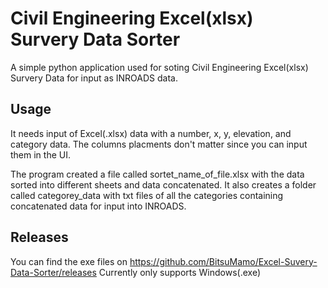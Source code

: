 # Civil Engineering Excel(xlsx) Survery Data Sorter

A simple python application used for soting Civil Engineering Excel(xlsx) Survery Data for input as INROADS data.

## Usage

It needs input of Excel(.xlsx) data with a number, x, y, elevation, and category data. The columns placments don't matter since you can input them in the UI.

The program created a file called sortet_name_of_file.xlsx with the data sorted into different sheets and data concatenated. It also creates a folder called categorey_data with txt files of all the categories containing concatenated data for input into INROADS.

## Releases

You can find the exe files on https://github.com/BitsuMamo/Excel-Suvery-Data-Sorter/releases
Currently only supports Windows(.exe)
